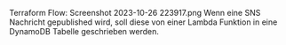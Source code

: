 Terraform Flow:
Screenshot 2023-10-26 223917.png
Wenn eine SNS Nachricht gepublished wird, soll diese von einer Lambda Funktion in eine DynamoDB
Tabelle geschrieben werden.
